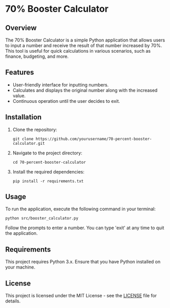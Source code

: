 # 70% Booster Calculator

## Overview
The 70% Booster Calculator is a simple Python application that allows users to input a number and receive the result of that number increased by 70%. This tool is useful for quick calculations in various scenarios, such as finance, budgeting, and more.

## Features
- User-friendly interface for inputting numbers.
- Calculates and displays the original number along with the increased value.
- Continuous operation until the user decides to exit.

## Installation

1. Clone the repository:
   ```
   git clone https://github.com/yourusername/70-percent-booster-calculator.git
   ```

2. Navigate to the project directory:
   ```
   cd 70-percent-booster-calculator
   ```

3. Install the required dependencies:
   ```
   pip install -r requirements.txt
   ```

## Usage

To run the application, execute the following command in your terminal:
```
python src/booster_calculator.py
```

Follow the prompts to enter a number. You can type 'exit' at any time to quit the application.

## Requirements
This project requires Python 3.x. Ensure that you have Python installed on your machine.

## License
This project is licensed under the MIT License - see the [LICENSE](LICENSE) file for details.